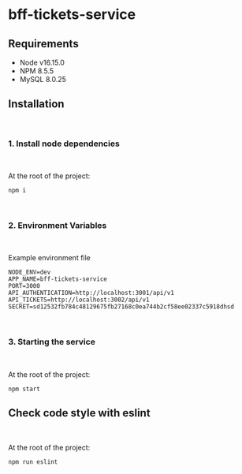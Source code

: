 # bff-tickets-service

## Requirements

- Node v16.15.0
- NPM 8.5.5
- MySQL 8.0.25

## Installation

<br>

### 1. Install node dependencies

<br>

At the root of the project:

```
npm i
```

<br>

### 2. Environment Variables

<br>

Example environment file

```
NODE_ENV=dev
APP_NAME=bff-tickets-service
PORT=3000
API_AUTHENTICATION=http://localhost:3001/api/v1
API_TICKETS=http://localhost:3002/api/v1
SECRET=sd12532fb784c48129675fb27168c0ea744b2cf58ee02337c5918dhsd
```

<br>

### 3. Starting the service

<br>

At the root of the project:

```
npm start
```

## Check code style with eslint

<br>

At the root of the project:

```
npm run eslint
```
